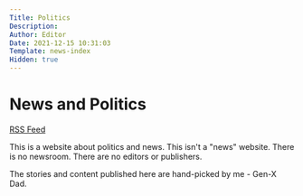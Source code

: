 ```yaml
---
Title: Politics
Description: 
Author: Editor
Date: 2021-12-15 10:31:03
Template: news-index
Hidden: true
---
```

# News and Politics
[RSS Feed](rss.xml)

This is a website about politics and news. This isn't a "news" website. There is no newsroom. There are no editors or publishers.

The stories and content published here are hand-picked by me - Gen-X Dad.
